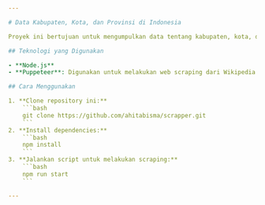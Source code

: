 ```yaml
---

# Data Kabupaten, Kota, dan Provinsi di Indonesia

Proyek ini bertujuan untuk mengumpulkan data tentang kabupaten, kota, dan provinsi di Indonesia dari [Wikipedia](https://id.m.wikipedia.org/wiki/Daftar_kabupaten_dan_kota_di_Indonesia). Data yang dikumpulkan mencakup nama, luas wilayah, jumlah penduduk, dan jumlah kecamatan/desa untuk setiap kabupaten dan kota, serta informasi dasar untuk setiap provinsi.

## Teknologi yang Digunakan

- **Node.js**
- **Puppeteer**: Digunakan untuk melakukan web scraping dari Wikipedia.

## Cara Menggunakan

1. **Clone repository ini:**
    ```bash
    git clone https://github.com/ahitabisma/scrapper.git
    ```
2. **Install dependencies:**
    ```bash
    npm install
    ```
3. **Jalankan script untuk melakukan scraping:**
    ```bash
    npm run start
    ```

---
```

